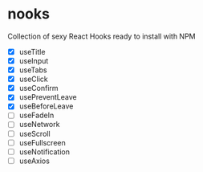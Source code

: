 # nooks

Collection of sexy React Hooks ready to install with NPM

- [x] useTitle
- [x] useInput
- [x] useTabs
- [x] useClick
- [x] useConfirm
- [x] usePreventLeave
- [x] useBeforeLeave
- [ ] useFadeIn
- [ ] useNetwork
- [ ] useScroll
- [ ] useFullscreen
- [ ] useNotification
- [ ] useAxios
